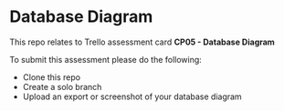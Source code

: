 # Database Diagram

This repo relates to Trello assessment card **CP05 - Database Diagram**  

To submit this assessment please do the following:  
- Clone this repo
- Create a solo branch
- Upload an export or screenshot of your database diagram